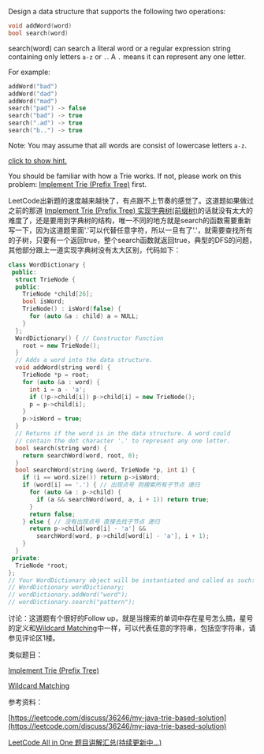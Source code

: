 Design a data structure that supports the following two operations:

```cpp
void addWord(word)
bool search(word)
```

search(word) can search a literal word or a regular expression string containing only letters `a-z` or `.`. A `.` means it can represent any one letter.

For example:

```cpp
addWord("bad")
addWord("dad")
addWord("mad")
search("pad") -> false
search("bad") -> true
search(".ad") -> true
search("b..") -> true
```

Note: You may assume that all words are consist of lowercase letters `a-z`.

[click to show hint.](https://leetcode.com/problems/add-and-search-word-data-structure-design/)

You should be familiar with how a Trie works. If not, please work on this problem: [Implement Trie (Prefix Tree)](https://leetcode.com/problems/implement-trie-prefix-tree/) first.

LeetCode出新题的速度越来越快了，有点跟不上节奏的感觉了。这道题如果做过之前的那道 [Implement Trie (Prefix Tree) 实现字典树(前缀树)](http://www.cnblogs.com/grandyang/p/4491665.html)的话就没有太大的难度了，还是要用到字典树的结构，唯一不同的地方就是search的函数需要重新写一下，因为这道题里面'.'可以代替任意字符，所以一旦有了'.'，就需要查找所有的子树，只要有一个返回true，整个search函数就返回true，典型的DFS的问题，其他部分跟上一道实现字典树没有太大区别，代码如下：

```cpp
class WordDictionary {
 public:
  struct TrieNode {
  public:
    TrieNode *child[26];
    bool isWord;
    TrieNode() : isWord(false) {
      for (auto &a : child) a = NULL;
    }
  };
  WordDictionary() { // Constructor Function
    root = new TrieNode();
  }
  // Adds a word into the data structure.
  void addWord(string word) {
    TrieNode *p = root;
    for (auto &a : word) {
      int i = a - 'a';
      if (!p->child[i]) p->child[i] = new TrieNode();
      p = p->child[i];
    }
    p->isWord = true;
  }
  // Returns if the word is in the data structure. A word could
  // contain the dot character '.' to represent any one letter.
  bool search(string word) {
    return searchWord(word, root, 0);
  }
  bool searchWord(string &word, TrieNode *p, int i) {
    if (i == word.size()) return p->isWord;
    if (word[i] == '.') { // 出现点号 则搜索所有子节点 递归
      for (auto &a : p->child) {
        if (a && searchWord(word, a, i + 1)) return true;
      }
      return false;
    } else { // 没有出现点号 直接去找子节点 递归
      return p->child[word[i] - 'a'] &&
        searchWord(word, p->child[word[i] - 'a'], i + 1);
    }
  }
 private:
  TrieNode *root;
};
// Your WordDictionary object will be instantiated and called as such:
// WordDictionary wordDictionary;
// wordDictionary.addWord("word");
// wordDictionary.search("pattern");
```

讨论：这道题有个很好的Follow up，就是当搜索的单词中存在星号怎么搞，星号的定义和[Wildcard Matching](http://www.cnblogs.com/grandyang/p/4401196.html)中一样，可以代表任意的字符串，包括空字符串，请参见评论区1楼。

类似题目：

[Implement Trie (Prefix Tree)](http://www.cnblogs.com/grandyang/p/4491665.html)

[Wildcard Matching](http://www.cnblogs.com/grandyang/p/4401196.html)

参考资料：

[https://leetcode.com/discuss/36246/my-java-trie-based-solution](https://leetcode.com/discuss/36246/my-java-trie-based-solution)

[LeetCode All in One 题目讲解汇总(持续更新中...)](http://www.cnblogs.com/grandyang/p/4606334.html)